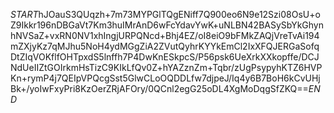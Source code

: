 $START$hJOauS3QUqzh+7m73MYPGlTQgENiff7Q900eo6N9e12Szi08OsU+oZ9Ikkr196nDBGaVt7Km3huIMrAnD6wFcYdavYwK+uNLBN42BASySbYkGhynhNVSaZ+vxRN0NV1xhIngjURPQNcd+Bhj4EZ/oI8eiO9bFMkZAQjVreTvAi194mZXjyKz7qMJhu5NoH4ydMGgZiA2ZVutQyhrKYYkEmCl2IxXFQJERGaSofqDtZIqVOKflfOHTpxdS5lnffh7P4DwKnESkpcS/P56psk6UeXrkXXkopffe/DCJNdUeIIZtGOIrkmHsTizC9KIkLfQv0Z+hYAZznZm+Tqbr/zUgPsypyhKTZ6HVPKn+rymP4j7QEIpVPQcgSst5GlwCLoOQDDLfw7djpeJ/Iq4y6B7BoH6kCvUHjBk+/yoIwFxyPri8KzOerZRjAFOry/0QCnl2egG25oDL4XgMoDqgSfZKQ==$END$